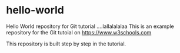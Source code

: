 # hello-world
Hello World repository for Git tutorial ....lallalalalaa
This is an example repository for the Git tutoial on https://www.w3schools.com

This repository is built step by step in the tutorial.